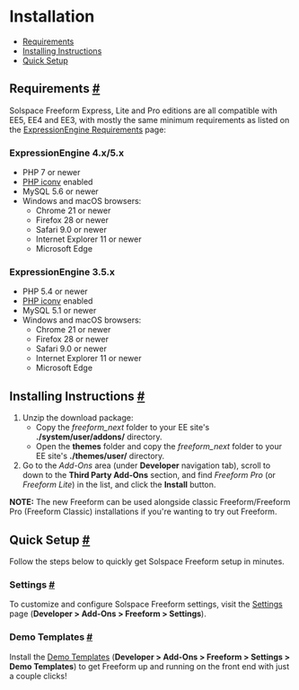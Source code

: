# Installation

* [Requirements](#requirements)
* [Installing Instructions](#install)
* [Quick Setup](#setup)


## Requirements <a href="#requirements" id="requirements" class="docs-anchor">#</a>
Solspace Freeform Express, Lite and Pro editions are all compatible with EE5, EE4 and EE3, with mostly the same minimum requirements as listed on the [ExpressionEngine Requirements](https://docs.expressionengine.com/latest/installation/requirements.html) page:

### ExpressionEngine 4.x/5.x

* PHP 7 or newer
* [PHP iconv](http://php.net/manual/en/book.iconv.php) enabled
* MySQL 5.6 or newer
* Windows and macOS browsers:
	* Chrome 21 or newer
	* Firefox 28 or newer
	* Safari 9.0 or newer
	* Internet Explorer 11 or newer
	* Microsoft Edge

### ExpressionEngine 3.5.x

* PHP 5.4 or newer
* [PHP iconv](http://php.net/manual/en/book.iconv.php) enabled
* MySQL 5.1 or newer
* Windows and macOS browsers:
	* Chrome 21 or newer
	* Firefox 28 or newer
	* Safari 9.0 or newer
	* Internet Explorer 11 or newer
	* Microsoft Edge

## Installing Instructions <a href="#install" id="install" class="docs-anchor">#</a>
1. Unzip the download package:
	* Copy the *freeform_next* folder to your EE site's **./system/user/addons/** directory.
	* Open the **themes** folder and copy the *freeform_next* folder to your EE site's **./themes/user/** directory.
2. Go to the *Add-Ons* area (under **Developer** navigation tab), scroll to down to the **Third Party Add-Ons** section, and find *Freeform Pro* (or *Freeform Lite*) in the list, and click the **Install** button.

**NOTE:** The new Freeform can be used alongside classic Freeform/Freeform Pro (Freeform Classic) installations if you're wanting to try out Freeform.


## Quick Setup <a href="#setup" id="setup" class="docs-anchor">#</a>
Follow the steps below to quickly get Solspace Freeform setup in minutes.

### Settings <a href="#settings" id="settings" class="docs-anchor">#</a>
To customize and configure Solspace Freeform settings, visit the [Settings](settings.md) page (**Developer > Add-Ons > Freeform > Settings**).

### Demo Templates <a href="#demo-templates" id="demo-templates" class="docs-anchor">#</a>
Install the [Demo Templates](demo-templates.md) (**Developer > Add-Ons > Freeform > Settings > Demo Templates**) to get Freeform up and running on the front end with just a couple clicks!
